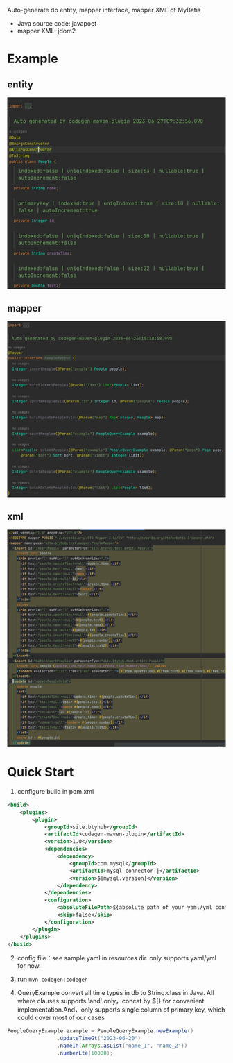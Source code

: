 Auto-generate db entity, mapper interface, mapper XML of MyBatis

- Java source code: javapoet
- mapper XML: jdom2 

# Example
## entity
![](doc/image/entity.png)
## mapper
![](doc/image/mapper.png)
## xml
![](doc/image/xml.png)


# Quick Start
1. configure build in pom.xml
```xml
<build>
    <plugins>
        <plugin>
            <groupId>site.btyhub</groupId>
            <artifactId>codegen-maven-plugin</artifactId>
            <version>1.0</version>
            <dependencies>
                <dependency>
                    <groupId>com.mysql</groupId>
                    <artifactId>mysql-connector-j</artifactId>
                    <version>${mysql.version}</version>
                </dependency>
            </dependencies>
            <configuration>
                <absoluteFilePath>${absolute path of your yaml/yml config file}</absoluteFilePath>
                <skip>false</skip>
            </configuration>
        </plugin>
    </plugins>
</build>
```

2. config file：see sample.yaml in resources dir. only supports yaml/yml for now.

3.  run `mvn codegen:codegen`
4. QueryExample convert all time types in db to String.class in Java. All where clauses supports 'and' only，concat by ${} for convenient implementation.And，only supports single column of primary key, which could cover most of our cases
```java
PeopleQueryExample example = PeopleQueryExample.newExample()
                .updateTimeGt("2023-06-20")
                .nameIn(Arrays.asList("name_1", "name_2"))
                .numberLte(10000);
```

